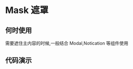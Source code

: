 # Mask 遮罩

## 何时使用

需要遮住主内容的时候,一般结合 Modal,Notication 等组件使用

## 代码演示

<code src="./demo/basic">

<code src="./demo/counter">

<code src="./demo/innerCounter">

<code src="./demo/getContainer">

<API src="../../src/Mask/index.tsx"></API>
